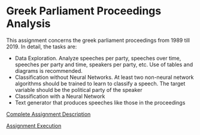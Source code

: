 # Greek Parliament Proceedings Analysis

This assignment concerns the greek parliament proceedings from 1989 till 2019. In detail, the tasks are:
- Data Exploration. Analyze speeches per party, speeches over time, speeches per party and time, speakers per party, etc. Use of tables and diagrams is recommended.
- Classification without Neural Networks. At least two non-neural network algorithms should be trained to learn to classify a speech. The target variable should be the political party of the speaker
- Classification with a Neural Network
- Text generator that produces speeches like those in the proceedings

[Complete Assignment Description](https://github.com/stef4k/Applied-Machine-Learning-assignments/blob/main/assignment%203/assignment3_description.ipynb)

[Assignment Execution](https://github.com/stef4k/Applied-Machine-Learning-assignments/blob/main/assignment%203/assignment3_solution.ipynb)
